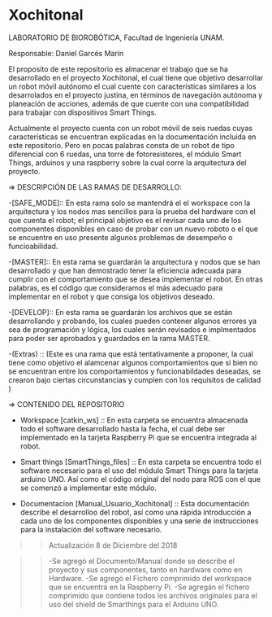# Xochitonal
LABORATORIO DE BIOROBÓTICA, Facultad de Ingeniería UNAM.

Responsable: Daniel Garcés Marín

El proposito de este repositorio es almacenar el trabajo que se ha desarrollado en el proyecto Xochitonal, el cual tiene que objetivo desarrollar un robot móvil autónomo el cual cuente con características similares a los desarrolados en el proyecto justina, en términos de navegación autónoma y planeación de acciones, además de que cuente con una compatibilidad para trabajar con dispositivos Smart Things. 

Actualmente el proyecto cuenta con un robot móvil de seis ruedas cuyas características se encuentran explicadas en la documentación incluida en este repositorio. Pero en pocas palabras consta de un robot de tipo diferencial con 6 ruedas, una torre de fotoresistores, el módulo Smart Things, arduinos y una raspberry sobre la cual corre la arquitectura del proyecto.

=> DESCRIPCIÓN DE LAS RAMAS DE DESARROLLO:

-[SAFE_MODE]:: En esta rama solo se mantendrá el el workspace con la arquitectura y los nodos mas sencillos para la prueba del hardware con el que cuenta el robot; el principal objetivo es el revisar cada uno de los componentes disponibles en caso de probar con un nuevo roboto o el que se encuentre en uso presente algunos problemas de desempeño o funcioabilidad.

-[MASTER]:: En esta rama se guardarán la arquitectura y nodos que se han desarrollado y que han demostrado tener la eficiencia adecuada para cumplir con el comportamiento que se desea implementar el robot. En otras palabras, es el código que consideramos el más adecuado para implementar en el robot y que consiga los objetivos deseado.

-[DEVELOP]:: En esta rama se guardarán los archivos que se están desarrollando y probando, los cuales pueden contener algunos errores ya sea de programación y lógica, los cuales serán revisados e implmentados para poder ser aprobados y guardados en la rama MASTER.

-(Extras) :: (Este es una rama que está tentativamente a proponer, la cual tiene como objetivo el alamcenar algunos comportamientos que si bien no se encuentran entre los comportamientos y funcionabildades deseadas, se crearon bajo ciertas circunstancias y cumplen con los requisitos de calidad )

=> CONTENIDO DEL REPOSITORIO

- Workspace [catkin_ws] :: En esta carpeta se encuentra almacenada todo el software desarrollado hasta la fecha, el cual debe ser implementado en la tarjeta Raspberry Pi que se encuentra integrada al robot.

- Smart things [SmartThings_files] :: En esta carpeta se encuentra todo el software necesario para el uso del módulo Smart Things para la tarjeta arduino UNO. Así como el código original del nodo para ROS con el que se comenzó a implementar este módulo.

- Documentacion [Manual_Usuario_Xochitonal] :: Esta documentación describe el desarrolloo del robot, así como una rápida introducción a cada uno de los componentes disponibles y una serie de instrucciones para la instalación del software necesario. 

>>Actualización 8 de Diciembre del 2018

  >> -Se agregó el Documento/Manual donde se describe el proyecto y sus componentes, tanto en hardware como en Hardware.
  >> -Se agregó el Fichero comprimido del workspace que se encuentra en la Raspberry Pi. 
  >> -Se agregán el fichero comprimido que contiene todos los archivos originales para el uso del shield de Smarthings para el Arduino UNO.


